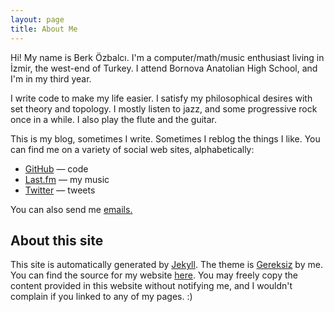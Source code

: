 ```yaml
---
layout: page
title: About Me
---
```


Hi! My name is Berk Özbalcı. I'm a computer/math/music enthusiast living in İzmir, the west-end of Turkey. I attend Bornova Anatolian High School, and I'm in my third year.

I write code to make my life easier. I satisfy my philosophical desires with set theory and topology. I mostly listen to jazz, and some progressive rock once in a while. I also play the flute and the guitar.

This is my blog, sometimes I write. Sometimes I reblog the things I like. You can find me on a variety of social web sites, alphabetically:

* [GitHub][github] — code
* [Last.fm][lastfm] — my music
* [Twitter][twitter] — tweets

You can also send me [emails.][email]

## About this site

This site is automatically generated by [Jekyll][jekyll]. The theme is [Gereksiz][gereksiz] by me. You can find the source for my website [here][blogsrc]. You may freely copy the content provided in this website without notifying me, and I wouldn't complain if you linked to any of my pages. :)

[email]: mailto:berkozbalci@gmail.com
[github]: https://github.com/berkoz
[lastfm]: http://www.last.fm/user/theconjuring666
[twitter]: https://twitter.com/bozbalci
[jekyll]: http://jekyllrb.com
[gereksiz]: https://github.com/berkoz/gereksiz
[blogsrc]: https://github.com/berkoz/blog
